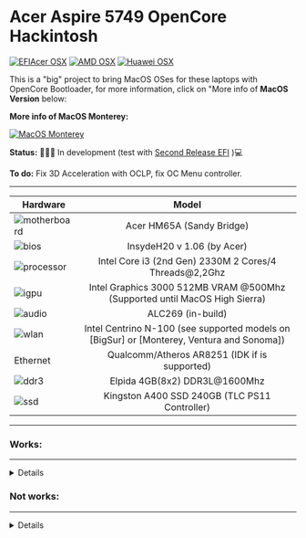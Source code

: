 # Acer Aspire 5749 OpenCore Hackintosh

[![EFIAcer OSX](https://img.shields.io/badge/EFIAcerHackintosh-available_here-violet.svg)](https://github.com/sebasrock156/Acer-E5-572-TMP246-OpenCore)
[![AMD OSX](https://img.shields.io/badge/AMDOSX-alpha_available-violet.svg)](https://github.com/sebasrock156/Asus-X555QA-Hackintosh)
[![Huawei OSX](https://img.shields.io/badge/HuaweiHackintosh-available-violet.svg)](https://github.com/sebasrock156/Huawei-Matebook-D14-21-OpenCore)

This is a "big" project to bring MacOS OSes for these laptops with OpenCore Bootloader, for more information, click on "More info of **MacOS Version** below:

**More info of MacOS Monterey:**

[![MacOS Monterey](https://i.imgur.com/hVAkcmx.png)](https://github.com/sebasrock156/Acer-Aspire-5749-Hackintosh/tree/Monterey)

**Status:** 👨🏾‍🏭 In development (test with [Second Release EFI](https://github.com/sebasrock156/Acer-Aspire-5749-Hackintosh/releases) )💻

**To do:** Fix 3D Acceleration with OCLP, fix OC Menu controller.

---

Hardware | Model
--- |:--:
![motherboard](https://i.imgur.com/kjUKjB2.png) | Acer HM65A (Sandy Bridge)
![bios](https://i.imgur.com/98P6ntE.png) | InsydeH20 v 1.06 (by Acer)
![processor](https://i.imgur.com/wpQP7WW.png) | Intel Core i3 (2nd Gen) 2330M 2 Cores/4 Threads@2,2Ghz
![igpu](https://i.imgur.com/pk2H9Aw.png) | Intel Graphics 3000 512MB VRAM @500Mhz (Supported until MacOS High Sierra)
![audio](https://i.imgur.com/A7RRuUn.png) | ALC269 (in-build)
![wlan](https://i.imgur.com/9eDLwo9.png) | Intel Centrino N-100 (see supported models on [BigSur] or [Monterey, Ventura and Sonoma])
Ethernet | Qualcomm/Atheros AR8251 (IDK if is supported)
![ddr3](https://i.imgur.com/5MAnSyf.png) | Elpida 4GB(8x2) DDR3L@1600Mhz
![ssd](https://i.imgur.com/pozDx4X.png) | Kingston A400 SSD 240GB (TLC PS11 Controller)
---

### Works:
---
<details>

- Opencore 0.9.2 ✅ (Although OC Menu doesn't recognize periphericals)

- Installer Boot ✅ (Installation on SSD: ~30/35 minutes)

- System Boot ✅

- USB Ports ✅

- VoodooPS2Controller/Keyboard+Touchpad ✅

- Camera ✅ (works perfectly)

- Battery charging and stats ✅

- Screen ✅ (1080x1920)

- Audio Card ✅ (Could be sounds cutted)

- Wi-Fi ❌✅ (If you try enable it, the system could be reboot)

 
</details>


### Not works:
---

<details>

- HDMI ❌ (Enable it with OCLP)
